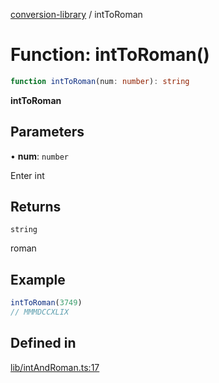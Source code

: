 [conversion-library](../globals.md) / intToRoman

# Function: intToRoman()

```ts
function intToRoman(num: number): string
```

**intToRoman**

<Badge type="tip" text="version: v0.0.11+" />

## Parameters

• **num**: `number`

Enter int

## Returns

`string`

roman

## Example

```ts
intToRoman(3749)
// MMMDCCXLIX
```

## Defined in

[lib/intAndRoman.ts:17](https://github.com/fxss5201/conversion-library/blob/main/lib/intAndRoman.ts#L17)
